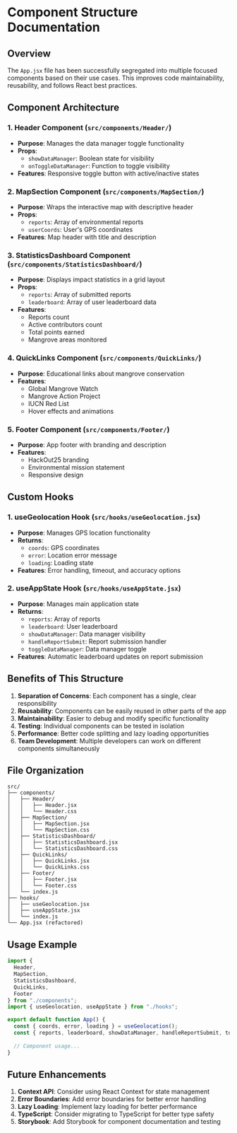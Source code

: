 # Component Structure Documentation

## Overview
The `App.jsx` file has been successfully segregated into multiple focused components based on their use cases. This improves code maintainability, reusability, and follows React best practices.

## Component Architecture

### 1. **Header Component** (`src/components/Header/`)
- **Purpose**: Manages the data manager toggle functionality
- **Props**: 
  - `showDataManager`: Boolean state for visibility
  - `onToggleDataManager`: Function to toggle visibility
- **Features**: Responsive toggle button with active/inactive states

### 2. **MapSection Component** (`src/components/MapSection/`)
- **Purpose**: Wraps the interactive map with descriptive header
- **Props**: 
  - `reports`: Array of environmental reports
  - `userCoords`: User's GPS coordinates
- **Features**: Map header with title and description

### 3. **StatisticsDashboard Component** (`src/components/StatisticsDashboard/`)
- **Purpose**: Displays impact statistics in a grid layout
- **Props**: 
  - `reports`: Array of submitted reports
  - `leaderboard`: Array of user leaderboard data
- **Features**: 
  - Reports count
  - Active contributors count
  - Total points earned
  - Mangrove areas monitored

### 4. **QuickLinks Component** (`src/components/QuickLinks/`)
- **Purpose**: Educational links about mangrove conservation
- **Features**: 
  - Global Mangrove Watch
  - Mangrove Action Project
  - IUCN Red List
  - Hover effects and animations

### 5. **Footer Component** (`src/components/Footer/`)
- **Purpose**: App footer with branding and description
- **Features**: 
  - HackOut25 branding
  - Environmental mission statement
  - Responsive design

## Custom Hooks

### 1. **useGeolocation Hook** (`src/hooks/useGeolocation.jsx`)
- **Purpose**: Manages GPS location functionality
- **Returns**: 
  - `coords`: GPS coordinates
  - `error`: Location error message
  - `loading`: Loading state
- **Features**: Error handling, timeout, and accuracy options

### 2. **useAppState Hook** (`src/hooks/useAppState.jsx`)
- **Purpose**: Manages main application state
- **Returns**: 
  - `reports`: Array of reports
  - `leaderboard`: User leaderboard
  - `showDataManager`: Data manager visibility
  - `handleReportSubmit`: Report submission handler
  - `toggleDataManager`: Data manager toggle
- **Features**: Automatic leaderboard updates on report submission

## Benefits of This Structure

1. **Separation of Concerns**: Each component has a single, clear responsibility
2. **Reusability**: Components can be easily reused in other parts of the app
3. **Maintainability**: Easier to debug and modify specific functionality
4. **Testing**: Individual components can be tested in isolation
5. **Performance**: Better code splitting and lazy loading opportunities
6. **Team Development**: Multiple developers can work on different components simultaneously

## File Organization

```
src/
├── components/
│   ├── Header/
│   │   ├── Header.jsx
│   │   └── Header.css
│   ├── MapSection/
│   │   ├── MapSection.jsx
│   │   └── MapSection.css
│   ├── StatisticsDashboard/
│   │   ├── StatisticsDashboard.jsx
│   │   └── StatisticsDashboard.css
│   ├── QuickLinks/
│   │   ├── QuickLinks.jsx
│   │   └── QuickLinks.css
│   ├── Footer/
│   │   ├── Footer.jsx
│   │   └── Footer.css
│   └── index.js
├── hooks/
│   ├── useGeolocation.jsx
│   ├── useAppState.jsx
│   └── index.js
└── App.jsx (refactored)
```

## Usage Example

```jsx
import {
  Header,
  MapSection,
  StatisticsDashboard,
  QuickLinks,
  Footer
} from "./components";
import { useGeolocation, useAppState } from "./hooks";

export default function App() {
  const { coords, error, loading } = useGeolocation();
  const { reports, leaderboard, showDataManager, handleReportSubmit, toggleDataManager } = useAppState();
  
  // Component usage...
}
```

## Future Enhancements

1. **Context API**: Consider using React Context for state management
2. **Error Boundaries**: Add error boundaries for better error handling
3. **Lazy Loading**: Implement lazy loading for better performance
4. **TypeScript**: Consider migrating to TypeScript for better type safety
5. **Storybook**: Add Storybook for component documentation and testing
